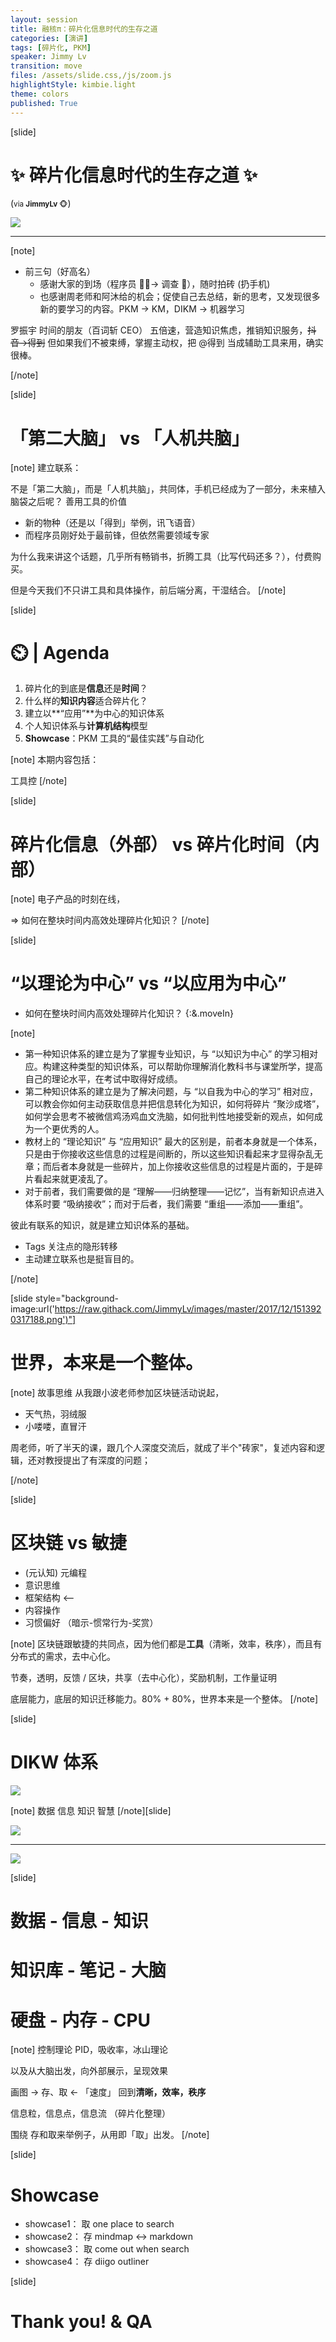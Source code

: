 ```yaml
---
layout: session
title: 融核π：碎片化信息时代的生存之道
categories: [演讲]
tags: [碎片化, PKM]
speaker: Jimmy Lv
transition: move
files: /assets/slide.css,/js/zoom.js
highlightStyle: kimbie.light
theme: colors
published: True
---
```


[slide]

# ✨ 碎片化信息时代的生存之道 ✨

(<small>via <strong>JimmyLv </strong>🐵</small>)

![](https://lh4.googleusercontent.com/W6u_D93FOO6XWqSR7JA0enMDGWs77nsTo1BKeeJi6DoqgvlkW0U3gOL731rBe7K51BS4fOBuvWbEKOfp_vhs8ne3Olm_lbRMLn5GihBpOkTcVuJjQoRDEqFg1xAwL8dvbptf85vJ)

---

[note]

- 前三句（好高名）
  - 感谢大家的到场（程序员 👨‍💻‍-> 调查 🙋），随时拍砖 (扔手机)
  - 也感谢周老师和阿沐给的机会；促使自己去总结，新的思考，又发现很多新的要学习的内容。PKM -> KM，DIKM -> 机器学习

罗振宇 时间的朋友（百词斩 CEO） 五倍速，营造知识焦虑，推销知识服务，~~抖音->得到~~
但如果我们不被束缚，掌握主动权，把 @得到 当成辅助工具来用，确实很棒。

[/note]

[slide]

# 「第二大脑」 vs 「人机共脑」

[note]
建立联系：

不是「第二大脑」，而是「人机共脑」，共同体，手机已经成为了一部分，未来植入脑袋之后呢？
善用工具的价值

- 新的物种（还是以「得到」举例，讯飞语音）
- 而程序员刚好处于最前锋，但依然需要领域专家

为什么我来讲这个话题，几乎所有畅销书，折腾工具（比写代码还多？），付费购买。

但是今天我们不只讲工具和具体操作，前后端分离，干湿结合。
[/note]

[slide]

# ⏲️ | Agenda

1. 碎片化的到底是**信息**还是**时间**？
2. 什么样的**知识内容**适合碎片化？
3. 建立以**“应用”**为中心的知识体系
4. 个人知识体系与**计算机结构**模型
5. **Showcase**：PKM 工具的“最佳实践”与自动化

[note]
本期内容包括：

工具控
[/note]

[slide]

# 碎片化信息（外部） vs 碎片化时间（内部）

[note]
电子产品的时刻在线，

=> 如何在整块时间内高效处理碎片化知识？
[/note]

[slide]

# “以理论为中心” vs “以应用为中心”

- 如何在整块时间内高效处理碎片化知识？ {:&.moveIn}

[note]

- 第一种知识体系的建立是为了掌握专业知识，与 “以知识为中心” 的学习相对应。构建这种类型的知识体系，可以帮助你理解消化教科书与课堂所学，提高自己的理论水平，在考试中取得好成绩。
- 第二种知识体系的建立是为了解决问题，与 “以自我为中心的学习” 相对应，可以教会你如何主动获取信息并把信息转化为知识，如何将碎片 “聚沙成塔”，如何学会思考不被微信鸡汤鸡血文洗脑，如何批判性地接受新的观点，如何成为一个更优秀的人。
- 教材上的 “理论知识” 与 “应用知识” 最大的区别是，前者本身就是一个体系，只是由于你接收这些信息的过程是间断的，所以这些知识看起来才显得杂乱无章；而后者本身就是一些碎片，加上你接收这些信息的过程是片面的，于是碎片看起来就更凌乱了。
- 对于前者，我们需要做的是 “理解——归纳整理——记忆”，当有新知识点进入体系时要 “吸纳接收”；而对于后者，我们需要 “重组——添加——重组”。

彼此有联系的知识，就是建立知识体系的基础。

- Tags 关注点的隐形转移
- 主动建立联系也是挺盲目的。

[/note]

[slide style="background-image:url('https://raw.githack.com/JimmyLv/images/master/2017/12/1513920317188.png')"]

# 世界，本来是一个整体。

[note]
故事思维 从我跟小波老师参加区块链活动说起，

- 天气热，羽绒服
- 小喽喽，直冒汗

周老师，听了半天的课，跟几个人深度交流后，就成了半个"砖家"，复述内容和逻辑，还对教授提出了有深度的问题；

[/note]

[slide]

# 区块链 vs 敏捷

- (元认知) 元编程
- 意识思维
- 框架结构 <--
- 内容操作
- 习惯偏好 （暗示-惯常行为-奖赏）

[note]
区块链跟敏捷的共同点，因为他们都是**工具**（清晰，效率，秩序），而且有分布式的需求，去中心化。

节奏，透明，反馈 / 区块，共享（去中心化），奖励机制，工作量证明

底层能力，底层的知识迁移能力。80% + 80%，世界本来是一个整体。
[/note]

[slide]

# DIKW 体系

![](https://cdn.elezea.com/images/dikw-pyramid.jpg)

[note]
数据
信息
知识
智慧
[/note][slide]

![](https://webcourseworks.com/wp-content/uploads/2017/04/DIKW-6.png)

---

![](https://raw.githack.com/JimmyLv/images/master/2016/1523444746311.png)

[slide]

# 数据 - 信息 - 知识

# 知识库 - 笔记 - 大脑

# 硬盘 - 内存 - CPU

[note]
控制理论 PID，吸收率，冰山理论

以及从大脑出发，向外部展示，呈现效果

画图 -> 存、取 <- 「速度」 回到**清晰，效率，秩序**

信息粒，信息点，信息流 （碎片化整理）

围绕 存和取来举例子，从用即「取」出发。
[/note]

[slide]

# Showcase

- showcase1： 取 one place to search
- showcase2： 存 mindmap <-> markdown
- showcase3： 取 come out when search
- showcase4： 存 diigo outliner

[slide]

# Thank you! & QA
